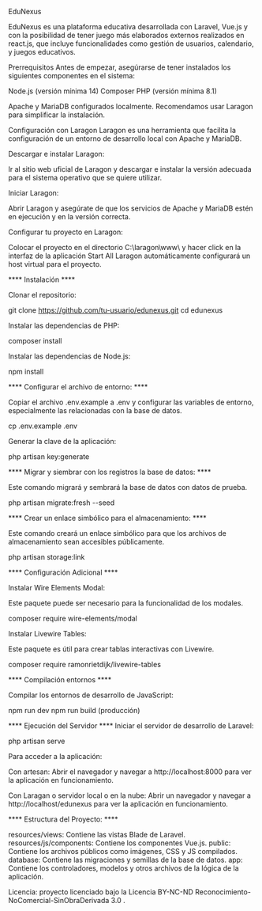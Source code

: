 EduNexus

EduNexus es una plataforma educativa desarrollada con Laravel, Vue.js y con la posibilidad de tener juego más elaborados externos realizados en react.js, que incluye funcionalidades como gestión de usuarios, calendario, y juegos educativos.


Prerrequisitos
Antes de empezar, asegúrarse de tener instalados los siguientes componentes en el sistema:

Node.js (versión mínima 14)
Composer
PHP (versión mínima 8.1)

Apache y MariaDB configurados localmente. Recomendamos usar Laragon para simplificar la instalación.

Configuración con Laragon
Laragon es una herramienta que facilita la configuración de un entorno de desarrollo local con Apache y MariaDB.

Descargar e instalar Laragon:

Ir al sitio web uficial de Laragon y descargar e instalar la versión adecuada para el sistema operativo que se quiere utilizar. 

Iniciar Laragon:

Abrir Laragon y asegúrate de que los servicios de Apache y MariaDB estén en ejecución y en la versión correcta.


Configurar tu proyecto en Laragon:

Colocar el proyecto en el directorio C:\laragon\www\ y hacer click en la interfaz de la aplicación Start All
Laragon automáticamente configurará un host virtual para el proyecto.



**** Instalación ****

Clonar el repositorio:

git clone https://github.com/tu-usuario/edunexus.git
cd edunexus


Instalar las dependencias de PHP:

composer install


Instalar las dependencias de Node.js:

npm install


**** Configurar el archivo de entorno: ****

Copiar el archivo .env.example a .env y configurar las variables de entorno, especialmente las relacionadas con la base de datos.

cp .env.example .env


Generar la clave de la aplicación:

php artisan key:generate


**** Migrar y siembrar con los registros la base de datos: ****

Este comando migrará y sembrará la base de datos con datos de prueba.

php artisan migrate:fresh --seed


**** Crear un enlace simbólico para el almacenamiento: ****

Este comando creará un enlace simbólico para que los archivos de almacenamiento sean accesibles públicamente.

php artisan storage:link


**** Configuración Adicional ****

Instalar Wire Elements Modal:

Este paquete puede ser necesario para la funcionalidad de los modales.

composer require wire-elements/modal


Instalar Livewire Tables:

Este paquete es útil para crear tablas interactivas con Livewire.

composer require ramonrietdijk/livewire-tables


**** Compilación entornos ****

Compilar los entornos de desarrollo de JavaScript:

npm run dev
npm run build (producción)


**** Ejecución del Servidor ****
Iniciar el servidor de desarrollo de Laravel:

php artisan serve


Para acceder a la aplicación:

Con artesan: Abrir el navegador y navegar a http://localhost:8000 para ver la aplicación en funcionamiento.

Con Laragan o servidor local o en la nube: Abrir un navegador y navegar a http://localhost/edunexus para ver la aplicación en funcionamiento.


**** Estructura del Proyecto: ****

resources/views: Contiene las vistas Blade de Laravel.
resources/js/components: Contiene los componentes Vue.js.
public: Contiene los archivos públicos como imágenes, CSS y JS compilados.
database: Contiene las migraciones y semillas de la base de datos.
app: Contiene los controladores, modelos y otros archivos de la lógica de la aplicación.


Licencia: proyecto licenciado bajo la Licencia BY-NC-ND Reconocimiento-NoComercial-SinObraDerivada 3.0 . 
